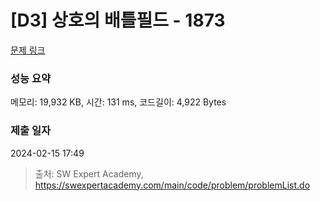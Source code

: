 # [D3] 상호의 배틀필드 - 1873 

[문제 링크](https://swexpertacademy.com/main/code/problem/problemDetail.do?contestProbId=AV5LyE7KD2ADFAXc) 

### 성능 요약

메모리: 19,932 KB, 시간: 131 ms, 코드길이: 4,922 Bytes

### 제출 일자

2024-02-15 17:49



> 출처: SW Expert Academy, https://swexpertacademy.com/main/code/problem/problemList.do